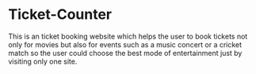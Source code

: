 # Ticket-Counter
This is an ticket booking website which helps the user to book tickets not only for movies but also for events such as a music concert or a cricket match so the user could choose the best mode of entertainment just by visiting only one site.
